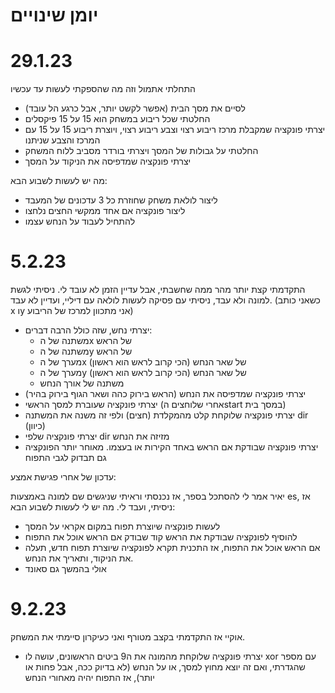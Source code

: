 # יומן שינויים
# 29.1.23
 התחלתי אתמול וזה מה שהספקתי לעשות עד עכשיו
 - לסיים את מסך הבית (אפשר לקשט יותר, אבל כרגע הל עובד)
 - החלטתי שכל ריבוע במשחק הוא 15 על 15 פיקסלים
 - יצרתי פונקציה שמקבלת מרכז ריבוע רצוי וצבע ריבוע רצוי, ויוצרת ריבוע 15 על 15 עם המרכז והצבע שניתנו
 - החלטתי על גבולות של המסך ויצרתי בורדר מסביב ללוח המשחק
 - יצרתי פונקציה שמדפיסה את הניקוד על המסך
 
 מה יש לעשות לשבוע הבא:
 - ליצור לולאת משחק שחוזרת כל 3 עדכונים של המעבד
 - ליצור פונקציה אם אחד ממקשי החצים נלחצו
 - להתחיל לעבוד על הנחש עצמו
 # 5.2.23
 התקדמתי קצת יותר מהר ממה שחשבתי, אבל עדיין הזמן לא עובד לי. ניסיתי לגשת למונה ולא עבד, ניסיתי עם פסיקה לעשות לולאה עם דיליי, ועדיין לא עבד. (כשאני כותב x וy אני מתכוון למרכז של הריבוע)
 - יצרתי נחש, שזה כולל הרבה דברים: 
   - משתנה של הx של הראש
   - משתנה של הy של הראש
   - מערך של הx של שאר הנחש (הכי קרוב לראש הוא ראשון)
   - מערך של הy של שאר הנחש (הכי קרוב לראש הוא ראשון)
   - משתנה של אורך הנחש
 - יצרתי פונקציה שמדפיסה את הנחש (הראש בירוק כהה ושאר הגוף בירוק בהיר)
 - יצרתי פונקציה שעוברת למסך הראשי (אחרי שלוחצים הstart במסך בית)
 - יצרתי פונקציה שלוקחת קלט מהמקלדת (חצים) ולפי זה משנה את המשתנה dir (כיוון)
 - יצרתי פונקציה שלפי dir מזיזה את הנחש
 - יצרתי פונקציה שבודקת אם הראש באחד הקירות או בעצמו. מאוחר יותר הפונקציה גם תבדוק לגבי התפוח

עדכון של אחרי פגישת אמצע:

יאיר אמר לי להסתכל בספר, אז נכנסתי וראיתי שניגשים שם למונה באמצעות es, אז ניסיתי, ועבד לי.
מה יש לי לעשות לשבוע הבא:
- לעשות פונקציה שיוצרת תפוח במקום אקראי על המסך
- להוסיף לפונקציה שבודקת את הראש קוד שבודק אם הראש אוכל את התפוח
- אם הראש אוכל את התפוח, אז התכנית תקרא לפונקציה שיוצרת תפוח חדש, תעלה את הניקוד, ותאריך את הנחש.
- אולי בהמשך גם סאונד
# 9.2.23
אוקיי אז התקדמתי בקצב מטורף ואני כעיקרון סיימתי את המשחק.
 - יצרתי פונקציה שלוקחת מהמונה את ה9 ביטים הראשונים, עושה לו xor עם מספר שהגדרתי, ואם זה יוצא מחוץ למסך, או על הנחש (לא בדיוק ככה, אבל פחות או יותר), אז התפוח יהיה מאחורי הנחש
